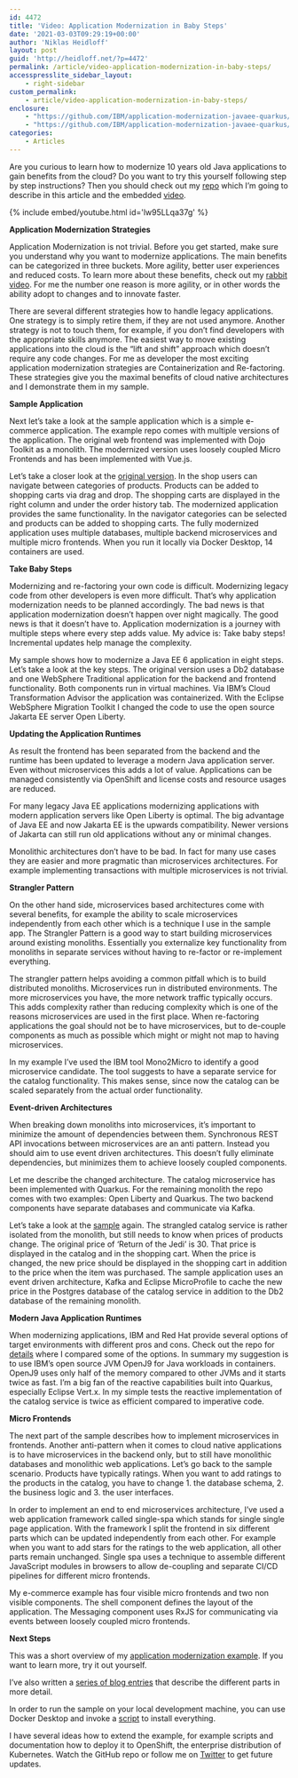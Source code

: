 ```yaml
---
id: 4472
title: 'Video: Application Modernization in Baby Steps'
date: '2021-03-03T09:29:19+00:00'
author: 'Niklas Heidloff'
layout: post
guid: 'http://heidloff.net/?p=4472'
permalink: /article/video-application-modernization-in-baby-steps/
accesspresslite_sidebar_layout:
    - right-sidebar
custom_permalink:
    - article/video-application-modernization-in-baby-steps/
enclosure:
    - "https://github.com/IBM/application-modernization-javaee-quarkus/raw/master/documentation/demos-frontends.mp4\n185\nvideo/mp4\n"
    - "https://github.com/IBM/application-modernization-javaee-quarkus/raw/master/documentation/demo-price-change.mp4\n187\nvideo/mp4\n"
categories:
    - Articles
---
```


Are you curious to learn how to modernize 10 years old Java applications to gain benefits from the cloud? Do you want to try this yourself following step by step instructions? Then you should check out my [repo](https://github.com/IBM/application-modernization-javaee-quarkus) which I’m going to describe in this article and the embedded [video](https://youtu.be/lw95LLqa37g).

{% include embed/youtube.html id='lw95LLqa37g' %}

**Application Modernization Strategies**

Application Modernization is not trivial. Before you get started, make sure you understand why you want to modernize applications. The main benefits can be categorized in three buckets. More agility, better user experiences and reduced costs. To learn more about these benefits, check out my [rabbit video](https://youtu.be/pEbRbrN3wAU). For me the number one reason is more agility, or in other words the ability adopt to changes and to innovate faster.

There are several different strategies how to handle legacy applications. One strategy is to simply retire them, if they are not used anymore. Another strategy is not to touch them, for example, if you don’t find developers with the appropriate skills anymore. The easiest way to move existing applications into the cloud is the “lift and shift” approach which doesn’t require any code changes. For me as developer the most exciting application modernization strategies are Containerization and Re-factoring. These strategies give you the maximal benefits of cloud native architectures and I demonstrate them in my sample.

**Sample Application**

Next let’s take a look at the sample application which is a simple e-commerce application. The example repo comes with multiple versions of the application. The original web frontend was implemented with Dojo Toolkit as a monolith. The modernized version uses loosely coupled Micro Frontends and has been implemented with Vue.js.

Let’s take a closer look at the [original version](https://github.com/IBM/application-modernization-javaee-quarkus/raw/master/documentation/demos-frontends.mp4). In the shop users can navigate between categories of products. Products can be added to shopping carts via drag and drop. The shopping carts are displayed in the right column and under the order history tab. The modernized application provides the same functionality. In the navigator categories can be selected and products can be added to shopping carts. The fully modernized application uses multiple databases, multiple backend microservices and multiple micro frontends. When you run it locally via Docker Desktop, 14 containers are used.

**Take Baby Steps**

Modernizing and re-factoring your own code is difficult. Modernizing legacy code from other developers is even more difficult. That’s why application modernization needs to be planned accordingly. The bad news is that application modernization doesn’t happen over night magically. The good news is that it doesn’t have to. Application modernization is a journey with multiple steps where every step adds value. My advice is: Take baby steps! Incremental updates help manage the complexity.

My sample shows how to modernize a Java EE 6 application in eight steps. Let’s take a look at the key steps. The original version uses a Db2 database and one WebSphere Traditional application for the backend and frontend functionality. Both components run in virtual machines. Via IBM’s Cloud Transformation Advisor the application was containerized. With the Eclipse WebSphere Migration Toolkit I changed the code to use the open source Jakarta EE server Open Liberty.

**Updating the Application Runtimes**

As result the frontend has been separated from the backend and the runtime has been updated to leverage a modern Java application server. Even without microservices this adds a lot of value. Applications can be managed consistently via OpenShift and license costs and resource usages are reduced.

For many legacy Java EE applications modernizing applications with modern application servers like Open Liberty is optimal. The big advantage of Java EE and now Jakarta EE is the upwards compatibility. Newer versions of Jakarta can still run old applications without any or minimal changes.

Monolithic architectures don’t have to be bad. In fact for many use cases they are easier and more pragmatic than microservices architectures. For example implementing transactions with multiple microservices is not trivial.

**Strangler Pattern**

On the other hand side, microservices based architectures come with several benefits, for example the ability to scale microservices independently from each other which is a technique I use in the sample app. The Strangler Pattern is a good way to start building microservices around existing monoliths. Essentially you externalize key functionality from monoliths in separate services without having to re-factor or re-implement everything.

The strangler pattern helps avoiding a common pitfall which is to build distributed monoliths. Microservices run in distributed environments. The more microservices you have, the more network traffic typically occurs. This adds complexity rather than reducing complexity which is one of the reasons microservices are used in the first place. When re-factoring applications the goal should not be to have microservices, but to de-couple components as much as possible which might or might not map to having microservices.

In my example I’ve used the IBM tool Mono2Micro to identify a good microservice candidate. The tool suggests to have a separate service for the catalog functionality. This makes sense, since now the catalog can be scaled separately from the actual order functionality.

**Event-driven Architectures**

When breaking down monoliths into microservices, it’s important to minimize the amount of dependencies between them. Synchronous REST API invocations between microservices are an anti pattern. Instead you should aim to use event driven architectures. This doesn’t fully eliminate dependencies, but minimizes them to achieve loosely coupled components.

Let me describe the changed architecture. The catalog microservice has been implemented with Quarkus. For the remaining monolith the repo comes with two examples: Open Liberty and Quarkus. The two backend components have separate databases and communicate via Kafka.

Let’s take a look at the [sample](https://github.com/IBM/application-modernization-javaee-quarkus/raw/master/documentation/demo-price-change.mp4) again. The strangled catalog service is rather isolated from the monolith, but still needs to know when prices of products change. The original price of ‘Return of the Jedi’ is 30. That price is displayed in the catalog and in the shopping cart. When the price is changed, the new price should be displayed in the shopping cart in addition to the price when the item was purchased. The sample application uses an event driven architecture, Kafka and Eclipse MicroProfile to cache the new price in the Postgres database of the catalog service in addition to the Db2 database of the remaining monolith.

**Modern Java Application Runtimes**

When modernizing applications, IBM and Red Hat provide several options of target environments with different pros and cons. Check out the repo for [details](https://github.com/IBM/application-modernization-javaee-quarkus/blob/master/documentation/Performance.md) where I compared some of the options. In summary my suggestion is to use IBM’s open source JVM OpenJ9 for Java workloads in containers. OpenJ9 uses only half of the memory compared to other JVMs and it starts twice as fast. I’m a big fan of the reactive capabilities built into Quarkus, especially Eclipse Vert.x. In my simple tests the reactive implementation of the catalog service is twice as efficient compared to imperative code.

**Micro Frontends**

The next part of the sample describes how to implement microservices in frontends. Another anti-pattern when it comes to cloud native applications is to have microservices in the backend only, but to still have monolithic databases and monolithic web applications. Let’s go back to the sample scenario. Products have typically ratings. When you want to add ratings to the products in the catalog, you have to change 1. the database schema, 2. the business logic and 3. the user interfaces.

In order to implement an end to end microservices architecture, I’ve used a web application framework called single-spa which stands for single single page application. With the framework I split the frontend in six different parts which can be updated independently from each other. For example when you want to add stars for the ratings to the web application, all other parts remain unchanged. Single spa uses a technique to assemble different JavaScript modules in browsers to allow de-coupling and separate CI/CD pipelines for different micro frontends.

My e-commerce example has four visible micro frontends and two non visible components. The shell component defines the layout of the application. The Messaging component uses RxJS for communicating via events between loosely coupled micro frontends.

**Next Steps**

This was a short overview of my [application modernization example](https://github.com/IBM/application-modernization-javaee-quarkus). If you want to learn more, try it out yourself.

I’ve also written a [series of blog entries](https://github.com/IBM/application-modernization-javaee-quarkus#documentation) that describe the different parts in more detail.

In order to run the sample on your local development machine, you can use Docker Desktop and invoke a [script](https://github.com/IBM/application-modernization-javaee-quarkus#tldr) to install everything.

I have several ideas how to extend the example, for example scripts and documentation how to deploy it to OpenShift, the enterprise distribution of Kubernetes. Watch the GitHub repo or follow me on [Twitter](https://twitter.com/nheidloff) to get future updates.